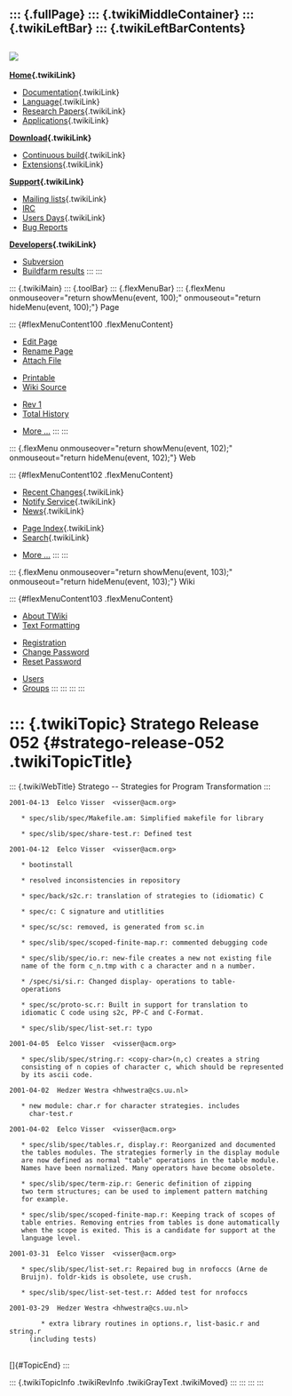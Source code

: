 ::: {.fullPage}
::: {.twikiMiddleContainer}
::: {.twikiLeftBar}
::: {.twikiLeftBarContents}
  ----------------------------------------------------------------------------------
  [![](../pub/Stratego/StrategoLogo/StrategoLogoTextlessWhite-100px.png)](WebHome)
  ----------------------------------------------------------------------------------

**[Home](WebHome){.twikiLink}**

-   [Documentation](StrategoDocumentation){.twikiLink}
-   [Language](StrategoLanguage){.twikiLink}
-   [Research Papers](StrategoPublications){.twikiLink}
-   [Applications](StrategoApplication){.twikiLink}

**[Download](StrategoDownload){.twikiLink}**

-   [Continuous build](ContinuousBuild){.twikiLink}
-   [Extensions](AdditionalPackageDownload){.twikiLink}

**[Support](StrategoSupport){.twikiLink}**

-   [Mailing lists](MailingList){.twikiLink}
-   [IRC](irc://irc.freenode.net/#stratego)
-   [Users Days](StrategoUsersDay){.twikiLink}
-   [Bug Reports](http://yellowgrass.org/project/StrategoXT)

**[Developers](StrategoDev){.twikiLink}**

-   [Subversion](https://svn.strategoxt.org/repos/StrategoXT/strategoxt/trunk)
-   [Buildfarm
    results](http://hydra.nixos.org/jobset/strategoxt/strategoxt-release/all)
:::
:::

::: {.twikiMain}
::: {.toolBar}
::: {.flexMenuBar}
::: {.flexMenu onmouseover="return showMenu(event, 100);" onmouseout="return hideMenu(event, 100);"}
Page

::: {#flexMenuContent100 .flexMenuContent}
-   [Edit
    Page](http://www.program-transformation.org/edit/Stratego/StrategoRelease052?t=1536825681)
-   [Rename
    Page](http://www.program-transformation.org/rename/Stratego/StrategoRelease052)
-   [Attach
    File](http://www.program-transformation.org/attach/Stratego/StrategoRelease052)

<!-- -->

-   [Printable](http://www.program-transformation.org/view/Stratego/StrategoRelease052?skin=print.pattern)
-   [Wiki
    Source](http://www.program-transformation.org/view/Stratego/StrategoRelease052?skin=text&raw=on&contenttype=text/plain)

<!-- -->

-   [Rev
    1](http://www.program-transformation.org/view/Stratego/StrategoRelease052?rev=1.1)
-   [Total
    History](http://www.program-transformation.org/rdiff/Stratego/StrategoRelease052)

<!-- -->

-   [More
    \...](http://www.program-transformation.org/oops/Stratego/StrategoRelease052?template=oopsmore&param1=1.1&param2=1.1)
:::
:::

::: {.flexMenu onmouseover="return showMenu(event, 102);" onmouseout="return hideMenu(event, 102);"}
Web

::: {#flexMenuContent102 .flexMenuContent}
-   [Recent Changes](WebChanges){.twikiLink}
-   [Notify Service](WebNotify){.twikiLink}
-   [News](WebNews){.twikiLink}

<!-- -->

-   [Page Index](WebIndex){.twikiLink}
-   [Search](WebSearch){.twikiLink}

<!-- -->

-   [More
    \...](http://www.program-transformation.org/oops/Stratego/StrategoRelease052?template=oopsmore&param1=1.1&param2=1.1)
:::
:::

::: {.flexMenu onmouseover="return showMenu(event, 103);" onmouseout="return hideMenu(event, 103);"}
Wiki

::: {#flexMenuContent103 .flexMenuContent}
-   [About
    TWiki](http://www.program-transformation.org/view/TWiki/WebHome)
-   [Text
    Formatting](http://www.program-transformation.org/view/TWiki/TextFormattingRules)

<!-- -->

-   [Registration](http://www.program-transformation.org/view/TWiki/TWikiRegistration)
-   [Change
    Password](http://www.program-transformation.org/view/TWiki/ChangePassword)
-   [Reset
    Password](http://www.program-transformation.org/view/TWiki/ResetPassword)

<!-- -->

-   [Users](http://www.program-transformation.org/view/Main/TWikiUsers)
-   [Groups](http://www.program-transformation.org/view/Main/TWikiGroups)
:::
:::
:::
:::

::: {.twikiTopic}
Stratego Release 052 {#stratego-release-052 .twikiTopicTitle}
====================

::: {.twikiWebTitle}
Stratego \-- Strategies for Program Transformation
:::

    2001-04-13  Eelco Visser  <visser@acm.org>

       * spec/slib/spec/Makefile.am: Simplified makefile for library

       * spec/slib/spec/share-test.r: Defined test

    2001-04-12  Eelco Visser  <visser@acm.org>

       * bootinstall

       * resolved inconsistencies in repository

       * spec/back/s2c.r: translation of strategies to (idiomatic) C

       * spec/c: C signature and utitlities

       * spec/sc/sc: removed, is generated from sc.in

       * spec/slib/spec/scoped-finite-map.r: commented debugging code

       * spec/slib/spec/io.r: new-file creates a new not existing file
       name of the form c_n.tmp with c a character and n a number.

       * /spec/si/si.r: Changed display- operations to table-
       operations

       * spec/sc/proto-sc.r: Built in support for translation to
       idiomatic C code using s2c, PP-C and C-Format.

       * spec/slib/spec/list-set.r: typo

    2001-04-05  Eelco Visser  <visser@acm.org>

       * spec/slib/spec/string.r: <copy-char>(n,c) creates a string
       consisting of n copies of character c, which should be represented
       by its ascii code.

    2001-04-02  Hedzer Westra <hhwestra@cs.uu.nl>

       * new module: char.r for character strategies. includes
         char-test.r

    2001-04-02  Eelco Visser  <visser@acm.org>

       * spec/slib/spec/tables.r, display.r: Reorganized and documented
       the tables modules. The strategies formerly in the display module
       are now defined as normal "table" operations in the table module.
       Names have been normalized. Many operators have become obsolete.
       
       * spec/slib/spec/term-zip.r: Generic definition of zipping
       two term structures; can be used to implement pattern matching
       for example. 

       * spec/slib/spec/scoped-finite-map.r: Keeping track of scopes of
       table entries. Removing entries from tables is done automatically
       when the scope is exited. This is a candidate for support at the
       language level.
       
    2001-03-31  Eelco Visser  <visser@acm.org>

       * spec/slib/spec/list-set.r: Repaired bug in nrofoccs (Arne de
       Bruijn). foldr-kids is obsolete, use crush.

       * spec/slib/spec/list-set-test.r: Added test for nrofoccs

    2001-03-29  Hedzer Westra <hhwestra@cs.uu.nl>

            * extra library routines in options.r, list-basic.r and string.r
         (including tests)

\
[]{#TopicEnd}
:::

::: {.twikiTopicInfo .twikiRevInfo .twikiGrayText .twikiMoved}
:::
:::
:::
:::
